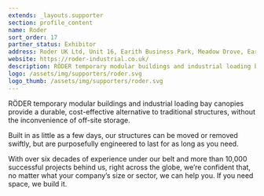 ```yaml
---
extends: _layouts.supporter
section: profile_content
name: Roder
sort_order: 17
partner_status: Exhibitor
address: Roder UK Ltd, Unit 16, Earith Business Park, Meadow Drove, Earith Cambridgeshire, PE28 3QF, United Kingdom
website: https://roder-industrial.co.uk/
description: RÖDER temporary modular buildings and industrial loading bay canopies provide a durable, cost-effective alternative to traditional structures, without the inconvenience of off-site storage.
logo: /assets/img/supporters/roder.svg
logo_thumb: /assets/img/supporters/roder.svg
---
```


RÖDER temporary modular buildings and industrial loading bay canopies provide a durable, cost-effective alternative to traditional structures, without the inconvenience of off-site storage.

Built in as little as a few days, our structures can be moved or removed swiftly, but are purposefully engineered to last for as long as you need.

With over six decades of experience under our belt and more than 10,000 successful projects behind us, right across the globe, we’re confident that, no matter what your company’s size or sector, we can help you. If you need space, we build it.
